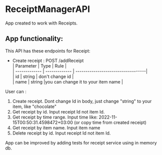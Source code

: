 # ReceiptManagerAPI
 
App created to work with Receipts. <br>

## App functionality: <br>
 This API has these endpoints for Receipt:
  * Create receipt : POST /addReceipt<br>
 | Parameter      | Type          | Rule                               |<br>
 | -------------  | ------------- | -----------------------------------|<br>
 | id             | string        | don't change id                    |<br>
 | name           | string        |you can change it to your item name |<br>


User can :<br>
 1) Create receipt. Dont change Id in body, just change "string" to your item, like "chocolate" <br> 
 2) Get receipt by id. Input receipt Id not item Id.<br> 
 3) Get receipt by time range. Input time like: 2022-11-15T00:50:31.4598472+03:00 (or copy time from created receipt)<br> 
 4) Get receipt by item name. Input item name<br> 
 5) Delete receipt by id. Input receipt Id not item Id.<br> 

App can be improved by adding tests for receipt service using in memory db.
